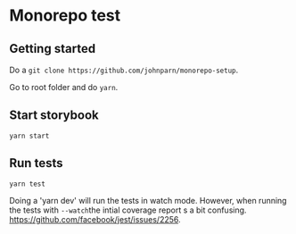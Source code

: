 
# Monorepo test

## Getting started

Do a `git clone https://github.com/johnparn/monorepo-setup`.

Go to root folder and do `yarn`.


## Start storybook

`yarn start`

## Run tests

`yarn test`

Doing a 'yarn dev' will run the tests in watch mode. However, when running the tests with `--watch`the intial coverage report s a bit confusing. https://github.com/facebook/jest/issues/2256.
